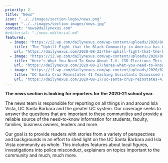 ```yaml
---
priority: 2
title: "News"
icon: "../../images/section-logos/news.png"
image: "../../images/section-images/news.jpg"
contact: "news@dailynexus.com"
#editorial: "./news-editorial.md"
featured:
  - image: "https://i2.wp.com/dailynexus.com/wp-content/uploads/2020/08/black-voices-online-graphic-final.jpg"
    title: 'The “Uphill Fight that the Black Community in America has Constantly Been Fighting Towards”: UCSB and IV Community Speak on Black Lives Matter Movement'
    url: "https://dailynexus.com/2020-08-22/the-uphill-fight-that-the-black-community-in-america-has-constantly-been-fighting-towards-ucsb-and-iv-community-speak-on-black-lives-matter-movement/"
  - image: "https://i2.wp.com/dailynexus.com/wp-content/uploads/2020/08/courtesy-of-ethan-bertrand.jpg"
    title: "Here’s What You Need To Know About I.V. CSD Elections This November"
    url: "https://dailynexus.com/2020-08-27/heres-what-you-need-to-know-about-i-v-csd-elections-this-november/"
  - image: "https://i1.wp.com/dailynexus.com/wp-content/uploads/2020/02/COLA_Siavash-Ghadiri_ONLINE.jpg"
    title: "UC Santa Cruz Reinstates 41 Teaching Assistants Dismissed over COLA Strikes"
    url: "https://dailynexus.com/2020-08-17/uc-santa-cruz-reinstates-41-teaching-assistants-dismissed-over-cola-strikes/"
---
```

**The news section is looking for reporters for the 2020-21 school year.**

The news team is responsible for reporting on all things in and around Isla Vista, UC Santa Barbara and the greater UC system. Our coverage seeks to answer the questions that are important to these communities and provide a reliable source of the need-to-know information for students, faculty, families, business owners, leaders and more.  

Our goal is to provide readers with stories from a variety of perspectives and backgrounds in an effort to shed light on the UC Santa Barbara and Isla Vista community as whole. This includes features about local figures, investigations into police misconduct, explainers on topics important to the community and much, much more. 
